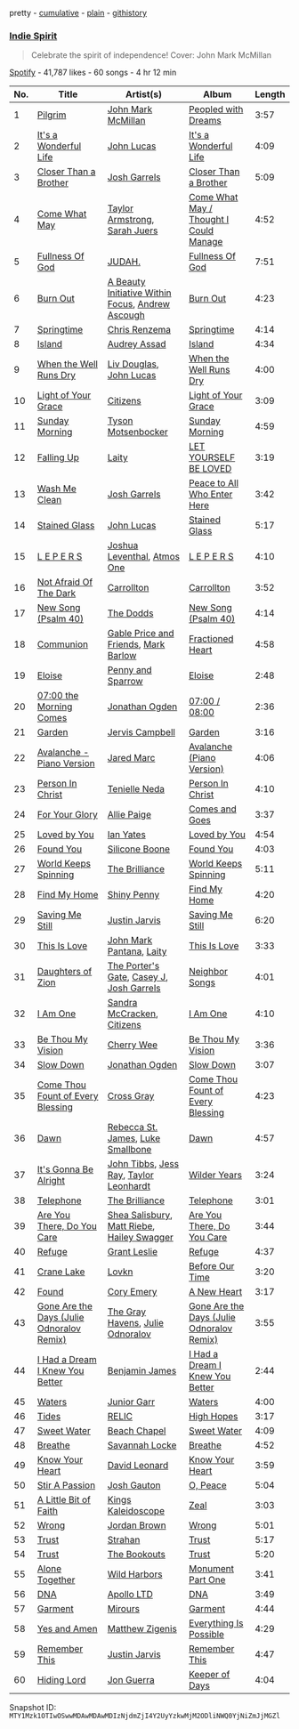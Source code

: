 pretty - [cumulative](/playlists/cumulative/37i9dQZF1DX0IXk7nnh7Jx.md) - [plain](/playlists/plain/37i9dQZF1DX0IXk7nnh7Jx) - [githistory](https://github.githistory.xyz/mackorone/spotify-playlist-archive/blob/main/playlists/plain/37i9dQZF1DX0IXk7nnh7Jx)

### [Indie Spirit](https://open.spotify.com/playlist/37i9dQZF1DX0IXk7nnh7Jx)

> Celebrate the spirit of independence! Cover: John Mark McMillan

[Spotify](https://open.spotify.com/user/spotify) - 41,787 likes - 60 songs - 4 hr 12 min

| No. | Title | Artist(s) | Album | Length |
|---|---|---|---|---|
| 1 | [Pilgrim](https://open.spotify.com/track/1o5n9x03Na2DzkUuGB0TMo) | [John Mark McMillan](https://open.spotify.com/artist/0T1KC0OHfbRO0O5bNH2tek) | [Peopled with Dreams](https://open.spotify.com/album/3jjIZaP21vWBSrmQlsXrtv) | 3:57 |
| 2 | [It's a Wonderful Life](https://open.spotify.com/track/4ieeVg8E0Mws1kaSBoQZOj) | [John Lucas](https://open.spotify.com/artist/7iEy8zKFtlYIINaxxLIyBk) | [It's a Wonderful Life](https://open.spotify.com/album/4IUddwGckU9duvn9dEQLnz) | 4:09 |
| 3 | [Closer Than a Brother](https://open.spotify.com/track/6UFFHivhf0donyRMTdgYjA) | [Josh Garrels](https://open.spotify.com/artist/16QSVsPKl743hu4U5C18R8) | [Closer Than a Brother](https://open.spotify.com/album/33JLXoR3hEiNXIUP42Mwwx) | 5:09 |
| 4 | [Come What May](https://open.spotify.com/track/75JkjrI5b3qAufON4SWrBm) | [Taylor Armstrong](https://open.spotify.com/artist/3CVk2LzA3zH6FBAXuPbnhc), [Sarah Juers](https://open.spotify.com/artist/39mgk0y3gWDfKqHTAcc2LG) | [Come What May / Thought I Could Manage](https://open.spotify.com/album/4WqqatnIZhbNV2Ev91OsOD) | 4:52 |
| 5 | [Fullness Of God](https://open.spotify.com/track/5ZWiFwZRtPpfLMmtQi4gTa) | [JUDAH.](https://open.spotify.com/artist/5LnlX7FdPg0ocmyBzOzDQW) | [Fullness Of God](https://open.spotify.com/album/37VB0ayKCxqmAZxuTAATBc) | 7:51 |
| 6 | [Burn Out](https://open.spotify.com/track/2GUvFoJipxwxQI6pvpHXDC) | [A Beauty Initiative Within Focus](https://open.spotify.com/artist/5cnbawSLtziDxZDqk93JKp), [Andrew Ascough](https://open.spotify.com/artist/6K7tPy8fZS1sCr5Fw6dYbS) | [Burn Out](https://open.spotify.com/album/2cj6CrCchettlCriBNPSkr) | 4:23 |
| 7 | [Springtime](https://open.spotify.com/track/3u3wIwedK7lT55qBqZ1M1s) | [Chris Renzema](https://open.spotify.com/artist/2hIvOHaLTl9XCyCbNPwYzT) | [Springtime](https://open.spotify.com/album/62xXWkJPnP0bFdwEspp0CT) | 4:14 |
| 8 | [Island](https://open.spotify.com/track/5NdT1Y1GqV1aNjhbOcomoO) | [Audrey Assad](https://open.spotify.com/artist/1GKYNY4rIPnOuTfC0J1IWw) | [Island](https://open.spotify.com/album/6xYY34SDgAPg308e965q0H) | 4:34 |
| 9 | [When the Well Runs Dry](https://open.spotify.com/track/6MO1DKXAFW6e9L8ayo1yO8) | [Liv Douglas](https://open.spotify.com/artist/5BztXuE64HaCcnJc3AKb73), [John Lucas](https://open.spotify.com/artist/7iEy8zKFtlYIINaxxLIyBk) | [When the Well Runs Dry](https://open.spotify.com/album/1UWXtKViJPyvn0Fy3c7rTJ) | 4:00 |
| 10 | [Light of Your Grace](https://open.spotify.com/track/0VjZsR8TQBaUn9f4tND4J6) | [Citizens](https://open.spotify.com/artist/3e7KVnSiZjsBkReSv0L6db) | [Light of Your Grace](https://open.spotify.com/album/5sxF80CaSq5Y2buTMXx3eD) | 3:09 |
| 11 | [Sunday Morning](https://open.spotify.com/track/35aovZPaOOtLtQe0f72XSg) | [Tyson Motsenbocker](https://open.spotify.com/artist/5zhKRxsS4pRPhkO6vbE07u) | [Sunday Morning](https://open.spotify.com/album/0T0f5qOeqV1oAbsQF6X6SY) | 4:59 |
| 12 | [Falling Up](https://open.spotify.com/track/4LJCaeXCP3cAkVpdMBA3wM) | [Laity](https://open.spotify.com/artist/4K2tvMk8OdoG0Lo3PHir41) | [LET YOURSELF BE LOVED](https://open.spotify.com/album/0zDzV5qt4vpwVkv7xmliUe) | 3:19 |
| 13 | [Wash Me Clean](https://open.spotify.com/track/7jnKoJHxdjjjQGqbkgyRPH) | [Josh Garrels](https://open.spotify.com/artist/16QSVsPKl743hu4U5C18R8) | [Peace to All Who Enter Here](https://open.spotify.com/album/5OSq9qdMdN2DyGx90wekZk) | 3:42 |
| 14 | [Stained Glass](https://open.spotify.com/track/7nOYaLkMVOOyzk2k1TrObJ) | [John Lucas](https://open.spotify.com/artist/7iEy8zKFtlYIINaxxLIyBk) | [Stained Glass](https://open.spotify.com/album/3Noi0cW0w1cMaWP0VCZxJN) | 5:17 |
| 15 | [L E P E R S](https://open.spotify.com/track/2HWybNOk657p30rPcjBDK7) | [Joshua Leventhal](https://open.spotify.com/artist/0v4Z3oeoImzlsCniDL7em5), [Atmos One](https://open.spotify.com/artist/2hUBrOilKr0a6llHEBvuSu) | [L E P E R S](https://open.spotify.com/album/2H0tX8aY7tv7oEZIUElWBg) | 4:10 |
| 16 | [Not Afraid Of The Dark](https://open.spotify.com/track/7JnVYNEMeIryihBV8bADTz) | [Carrollton](https://open.spotify.com/artist/1i5HhzrkpHFFDpsUYdz2Fs) | [Carrollton](https://open.spotify.com/album/4oBlrxNq2gvN8OFwB05gYf) | 3:52 |
| 17 | [New Song \(Psalm 40\)](https://open.spotify.com/track/5nCSaFxaoliN2NyUtFQOUU) | [The Dodds](https://open.spotify.com/artist/19PhCtCPPzv4CCepliG4hl) | [New Song \(Psalm 40\)](https://open.spotify.com/album/5SKIaSs8T7xHbPAfQMBvaY) | 4:14 |
| 18 | [Communion](https://open.spotify.com/track/797iTBEDnnkVfhBPNC17af) | [Gable Price and Friends](https://open.spotify.com/artist/6d9rhdwIVsqblUFXu7qEBp), [Mark Barlow](https://open.spotify.com/artist/6hR5fuwetYvTHfea4EwHvl) | [Fractioned Heart](https://open.spotify.com/album/4dPbUeI5mJoGjaUebBpIFL) | 4:58 |
| 19 | [Eloise](https://open.spotify.com/track/6J1Rk8WkZ6KOFUtlTVMoJd) | [Penny and Sparrow](https://open.spotify.com/artist/65o6y7GtoXzchyiJB3r9Ur) | [Eloise](https://open.spotify.com/album/1y72knBCC5iPB75Syr3P40) | 2:48 |
| 20 | [07:00 the Morning Comes](https://open.spotify.com/track/2XbLOj52YkYKsGe7WZDEIX) | [Jonathan Ogden](https://open.spotify.com/artist/2Q1d40J0u4IWGg4oZNPBZ7) | [07:00 / 08:00](https://open.spotify.com/album/5H44382KfUHknPEdJKFxJI) | 2:36 |
| 21 | [Garden](https://open.spotify.com/track/18RAcbwi6NAeHbeFaufyAE) | [Jervis Campbell](https://open.spotify.com/artist/31Bh5G3Q9JzwqPpHDLIQtW) | [Garden](https://open.spotify.com/album/4JjEdlwyFfpEhD7U4qupC1) | 3:16 |
| 22 | [Avalanche \- Piano Version](https://open.spotify.com/track/7gfCmyLiGPkufPJdTErWar) | [Jared Marc](https://open.spotify.com/artist/4VGrnFhLNsG1ni78qk7ZWM) | [Avalanche \(Piano Version\)](https://open.spotify.com/album/6xmA1KDv1uCv8tccOoPqRK) | 4:06 |
| 23 | [Person In Christ](https://open.spotify.com/track/1pdX4gY5t6sdZdsd5lp3Z5) | [Tenielle Neda](https://open.spotify.com/artist/38rsHCzbXGGXcIGq1ceArD) | [Person In Christ](https://open.spotify.com/album/5TZciwCzlDz8wObaigKYBu) | 4:10 |
| 24 | [For Your Glory](https://open.spotify.com/track/4etWtEzUFn7AEiiSGwZT6X) | [Allie Paige](https://open.spotify.com/artist/7qNEZ5VvIV5TPMmNaSZjDl) | [Comes and Goes](https://open.spotify.com/album/2GZKfuX5AfXtneH04BBPKP) | 3:37 |
| 25 | [Loved by You](https://open.spotify.com/track/6MAjOwyEXcZtwZUPNpIeij) | [Ian Yates](https://open.spotify.com/artist/1f4Ai5lRAeK0wameps1zqU) | [Loved by You](https://open.spotify.com/album/3ee6AoUEELOwg9kAGkSfwm) | 4:54 |
| 26 | [Found You](https://open.spotify.com/track/0oD3hbtGptcY1R0JeRHAa3) | [Silicone Boone](https://open.spotify.com/artist/35sTROQ10vkOfLtMf1epnr) | [Found You](https://open.spotify.com/album/602LizcSBxLxMxZNjl4V3r) | 4:03 |
| 27 | [World Keeps Spinning](https://open.spotify.com/track/2p5VBF4NTxAIooKRCIMWYj) | [The Brilliance](https://open.spotify.com/artist/26nltVmOVeIfYmwcmqTm7e) | [World Keeps Spinning](https://open.spotify.com/album/5FI4Yqy2KTTaijWo2QLg0U) | 5:11 |
| 28 | [Find My Home](https://open.spotify.com/track/2UXLovstwsvXw01s3GIOqK) | [Shiny Penny](https://open.spotify.com/artist/7IL4gxLGehk1CQJFkzKBUy) | [Find My Home](https://open.spotify.com/album/64CTIXrru4VpjjUQi2MWLy) | 4:20 |
| 29 | [Saving Me Still](https://open.spotify.com/track/1Hbao8n85TOgeIZFfZmCdV) | [Justin Jarvis](https://open.spotify.com/artist/3ETXmapfkZXZWXBHvUl9xj) | [Saving Me Still](https://open.spotify.com/album/1C6cUX3FHiop0xcbZpMjca) | 6:20 |
| 30 | [This Is Love](https://open.spotify.com/track/4NIGBioApdPW0lBX70zrJZ) | [John Mark Pantana](https://open.spotify.com/artist/6cbdCv0bmLwcxSVFM7tuyG), [Laity](https://open.spotify.com/artist/4K2tvMk8OdoG0Lo3PHir41) | [This Is Love](https://open.spotify.com/album/1OU3ckOHNBp6X6QLHZuPDZ) | 3:33 |
| 31 | [Daughters of Zion](https://open.spotify.com/track/1cOGwFxxHG1xtkKN8Eet5I) | [The Porter's Gate](https://open.spotify.com/artist/3lFjLxwdFzhGr9fhWzE0SW), [Casey J](https://open.spotify.com/artist/0B0NzcRnTARbZc83a34cDd), [Josh Garrels](https://open.spotify.com/artist/16QSVsPKl743hu4U5C18R8) | [Neighbor Songs](https://open.spotify.com/album/2MpPrCjCCzWEEUD9gb93So) | 4:01 |
| 32 | [I Am One](https://open.spotify.com/track/6cuwOV2JrWQSY2wKBCawzJ) | [Sandra McCracken](https://open.spotify.com/artist/435UmkDo0uchwmDeHdKWGN), [Citizens](https://open.spotify.com/artist/3e7KVnSiZjsBkReSv0L6db) | [I Am One](https://open.spotify.com/album/0UBI5alyeqYSys0BUPAnEF) | 4:10 |
| 33 | [Be Thou My Vision](https://open.spotify.com/track/1ygyed6ppQD1GRSKw5Bm21) | [Cherry Wee](https://open.spotify.com/artist/6s9lmiBnWMbiiUnuaTARaa) | [Be Thou My Vision](https://open.spotify.com/album/1dpxwkXjH3SkFEKoqG8NW7) | 3:36 |
| 34 | [Slow Down](https://open.spotify.com/track/0z0jIa4ieoF1U2kMXJRemg) | [Jonathan Ogden](https://open.spotify.com/artist/2Q1d40J0u4IWGg4oZNPBZ7) | [Slow Down](https://open.spotify.com/album/0R36i2T4Afvy3frSywQ9dy) | 3:07 |
| 35 | [Come Thou Fount of Every Blessing](https://open.spotify.com/track/5kbl04brVXsCOyDIHPVStj) | [Cross Gray](https://open.spotify.com/artist/1jmJ7gGsC5tgoQYXDnXArP) | [Come Thou Fount of Every Blessing](https://open.spotify.com/album/0makQ28NRMiZ1RsM9sUozp) | 4:23 |
| 36 | [Dawn](https://open.spotify.com/track/5rKbWEBYZNIR3ep6pBOK0t) | [Rebecca St\. James](https://open.spotify.com/artist/1SaELUYn7deVoQ9kGDGUD9), [Luke Smallbone](https://open.spotify.com/artist/4HNwDTkRZBK8UyA54udpGX) | [Dawn](https://open.spotify.com/album/4X8FlSjZW7YUTj277XNyFY) | 4:57 |
| 37 | [It's Gonna Be Alright](https://open.spotify.com/track/1MzsDT85FGT7NDwyc6EndI) | [John Tibbs](https://open.spotify.com/artist/4Wm66SItUBLYFqJq03WH6d), [Jess Ray](https://open.spotify.com/artist/7pPNHLzwbrHYlCMTftK3A3), [Taylor Leonhardt](https://open.spotify.com/artist/1OUylyH2arsswxRe6dOz3i) | [Wilder Years](https://open.spotify.com/album/6IljQe2zOTrM6NQpKfmrOb) | 3:24 |
| 38 | [Telephone](https://open.spotify.com/track/7eL7RLdVokaOBzjfIs5zMH) | [The Brilliance](https://open.spotify.com/artist/26nltVmOVeIfYmwcmqTm7e) | [Telephone](https://open.spotify.com/album/5S0PU8GSg4yQdvrwZPllC0) | 3:01 |
| 39 | [Are You There, Do You Care](https://open.spotify.com/track/05i5Z4lz4876TjOofZwBq6) | [Shea Salisbury](https://open.spotify.com/artist/1XT3f4ndBuXQuA9FTcCXT0), [Matt Riebe](https://open.spotify.com/artist/4HjEUgUbh9AyBQRZrIgZZW), [Hailey Swagger](https://open.spotify.com/artist/0gJvG7PUp2BfGQZgZnhQYU) | [Are You There, Do You Care](https://open.spotify.com/album/4Zqk1C3Y9oMF1hYOMZthIE) | 3:44 |
| 40 | [Refuge](https://open.spotify.com/track/0NAqAuO6pLsB1IdTQZB3lp) | [Grant Leslie](https://open.spotify.com/artist/0ROcoHoVwoXQe33cszx7A6) | [Refuge](https://open.spotify.com/album/2rPhIcGwjnoNlXRpM454LH) | 4:37 |
| 41 | [Crane Lake](https://open.spotify.com/track/2NiXrSahkXwPb30oHDEo25) | [Lovkn](https://open.spotify.com/artist/2bEFxVGVlzEIEdDAaQZCrc) | [Before Our Time](https://open.spotify.com/album/4Iapc5RLmgiXzUy9k44YBc) | 3:20 |
| 42 | [Found](https://open.spotify.com/track/1P1GB5tbf3wF9e7RyH1Qqu) | [Cory Emery](https://open.spotify.com/artist/7BPnaZXmzlAmylptWQG7so) | [A New Heart](https://open.spotify.com/album/6kZYWMvOAvXoUcpOFgkHSG) | 3:17 |
| 43 | [Gone Are the Days \(Julie Odnoralov Remix\)](https://open.spotify.com/track/6LZOgPF2JvgpKyJkRrNyHM) | [The Gray Havens](https://open.spotify.com/artist/4gzyIFii6fWdCiLsP0bocC), [Julie Odnoralov](https://open.spotify.com/artist/4VXnILFOlZGah8ztpsxhYZ) | [Gone Are the Days \(Julie Odnoralov Remix\)](https://open.spotify.com/album/2ZxQCfnNz3xhQ3SHKRzoa5) | 3:55 |
| 44 | [I Had a Dream I Knew You Better](https://open.spotify.com/track/3MsYV9iIVJpWLh3pRmqU3Z) | [Benjamin James](https://open.spotify.com/artist/0muQ6CFcrzfnGl3JckyOKY) | [I Had a Dream I Knew You Better](https://open.spotify.com/album/0WBHGzC4psjUacxsWR19ft) | 2:44 |
| 45 | [Waters](https://open.spotify.com/track/44p22nZcu3acWIW8q7Qil8) | [Junior Garr](https://open.spotify.com/artist/2wRZSDRny0AhA1Cup3sAh2) | [Waters](https://open.spotify.com/album/20gTNgwCNIZeIM08IstOmi) | 4:00 |
| 46 | [Tides](https://open.spotify.com/track/0hlbkCqqxAXOkoN4340d91) | [RELIC](https://open.spotify.com/artist/2i1soaUZ6BZhbrxOpKy6we) | [High Hopes](https://open.spotify.com/album/5ke4ep5wCyDS6zsBbRTCxL) | 3:17 |
| 47 | [Sweet Water](https://open.spotify.com/track/4hKM2qMuzJksWGyJcOyiAK) | [Beach Chapel](https://open.spotify.com/artist/0xDQejb43c7yJ5nfCA7jv5) | [Sweet Water](https://open.spotify.com/album/05T3jbSK1BqRRvSU5q0P9Q) | 4:09 |
| 48 | [Breathe](https://open.spotify.com/track/6o0LrwkjkSwN2LFxKknOmY) | [Savannah Locke](https://open.spotify.com/artist/0GGJB62JqywhEnwBPGwOGb) | [Breathe](https://open.spotify.com/album/2Xdjo93noCuAF0Ev1yukt3) | 4:52 |
| 49 | [Know Your Heart](https://open.spotify.com/track/3R4jwXTEZKjs5G7Uc6Ehzs) | [David Leonard](https://open.spotify.com/artist/2r9qoFx4EhGP8RYFQ4eMIE) | [Know Your Heart](https://open.spotify.com/album/1YxRqQgjwH5Qq739qnrML9) | 3:59 |
| 50 | [Stir A Passion](https://open.spotify.com/track/4ObhmsDpExlIJ4VKJtIoOt) | [Josh Gauton](https://open.spotify.com/artist/4PLDTXCudiHDay44OSM79M) | [O, Peace](https://open.spotify.com/album/0DQEChF6qLK8DthcId02sL) | 5:04 |
| 51 | [A Little Bit of Faith](https://open.spotify.com/track/3EW6m7ejAsPQklHPqvkOCI) | [Kings Kaleidoscope](https://open.spotify.com/artist/6P9fFbQ875B2bnmdiYwN9A) | [Zeal](https://open.spotify.com/album/1p9qFUWDth0hWAQYiKUB37) | 3:03 |
| 52 | [Wrong](https://open.spotify.com/track/3V0xcq6HiLRuZZMuFiAAgY) | [Jordan Brown](https://open.spotify.com/artist/1WoLpIruMrKzcV8GUgM9dN) | [Wrong](https://open.spotify.com/album/4MdOCxbtM3GdC7eClrvV85) | 5:01 |
| 53 | [Trust](https://open.spotify.com/track/0sPyXfEgBXTAvI5LMdyY91) | [Strahan](https://open.spotify.com/artist/4x0DaBFhtHy0ol0ia4UJaP) | [Trust](https://open.spotify.com/album/4FG2QHZ20IVXsbyYY4Jz64) | 5:17 |
| 54 | [Trust](https://open.spotify.com/track/6lv4AXg9dFv4su7MOX73tD) | [The Bookouts](https://open.spotify.com/artist/4mJUqOlgsaXtBDn3TjaaTF) | [Trust](https://open.spotify.com/album/61PYfqEJI4JxUhr7uwBkjN) | 5:20 |
| 55 | [Alone Together](https://open.spotify.com/track/6U9KXC0ziE2wqjZVxZvBNr) | [Wild Harbors](https://open.spotify.com/artist/4cBdaEPEMs4Wp3H3ahLwYQ) | [Monument Part One](https://open.spotify.com/album/0xMYtMANdl7wBLmvnq7Gys) | 3:41 |
| 56 | [DNA](https://open.spotify.com/track/5EvEHYLKLso3cR4PVAbSwz) | [Apollo LTD](https://open.spotify.com/artist/2H3EMYFS69dhMmrX9JTkZp) | [DNA](https://open.spotify.com/album/6wsUhs9eHjW1n8DIOiEYCQ) | 3:49 |
| 57 | [Garment](https://open.spotify.com/track/7dVzebREEslE4UTztbvosL) | [Mirours](https://open.spotify.com/artist/75LCOigw8mFKzvhjpHv2jT) | [Garment](https://open.spotify.com/album/5D6QTb7tfabsIrVBZ8DuhC) | 4:44 |
| 58 | [Yes and Amen](https://open.spotify.com/track/4DgiEJ7Jd1P91E88iswJoX) | [Matthew Zigenis](https://open.spotify.com/artist/6qW8jmrfF8dslzJDELDxdj) | [Everything Is Possible](https://open.spotify.com/album/0u2ivB7R3oDMcA5zfUfeuX) | 4:29 |
| 59 | [Remember This](https://open.spotify.com/track/02O2UvHTQuPdhGqhVgaucv) | [Justin Jarvis](https://open.spotify.com/artist/3ETXmapfkZXZWXBHvUl9xj) | [Remember This](https://open.spotify.com/album/0JhbHC4SI9YSrpecbTYndw) | 4:47 |
| 60 | [Hiding Lord](https://open.spotify.com/track/742fiVYKoENoZUaGtA8TMw) | [Jon Guerra](https://open.spotify.com/artist/0T5EH22oyMja9UmN0Rz95o) | [Keeper of Days](https://open.spotify.com/album/0flP7iXzaUHPPyOeizocTn) | 4:04 |

Snapshot ID: `MTY1Mzk1OTIwOSwwMDAwMDAwMDIzNjdmZjI4Y2UyYzkwMjM2ODliNWQ0YjNiZmJjMGZl`
